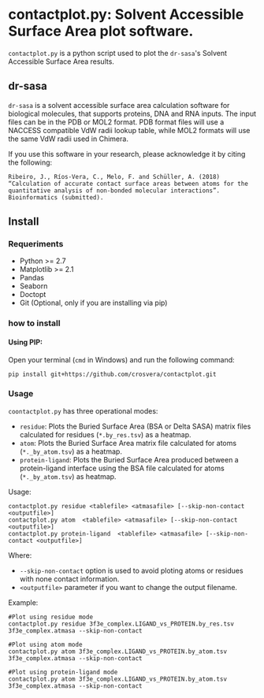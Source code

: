 # contactplot.py: Solvent Accessible Surface Area plot software.

`contactplot.py` is a python script used to plot  the `dr-sasa`'s Solvent
Accessible Surface Area results.

## dr-sasa ##

`dr-sasa` is a solvent accessible surface area calculation software for 
biological molecules, that supports proteins, DNA and RNA inputs. The input 
files can be in the PDB or MOL2 format. PDB format files will use a NACCESS
compatible VdW radii lookup table, while MOL2 formats will use the same VdW
radii used in Chimera.


If you use this software in your research, please acknowledge it by citing the
following:

    Ribeiro, J., Ríos-Vera, C., Melo, F. and Schüller, A. (2018) 
    “Calculation of accurate contact surface areas between atoms for the 
    quantitative analysis of non-bonded molecular interactions”. 
    Bioinformatics (submitted).

## Install ##

### Requeriments 
- Python >= 2.7
- Matplotlib >= 2.1
- Pandas 
- Seaborn
- Doctopt
- Git (Optional, only if you are installing via pip)

### how to install

#### Using PIP:
Open your terminal (`cmd` in Windows) and run the following command:

    pip install git+https://github.com/crosvera/contactplot.git

### Usage

`coontactplot.py` has three operational modes:
- `residue`: Plots the Buried Surface Area (BSA or Delta SASA) matrix files
  calculated for residues (`*.by_res.tsv`) as a heatmap.
- `atom`: Plots the Buried Surface Area matrix file calculated for atoms 
  (`*._by_atom.tsv`) as a heatmap.
- `protein-ligand`: Plots the Buried Surface Area produced between a 
  protein-ligand interface using the BSA file calculated for atoms (`*._by_atom.tsv`)
  as heatmap.

Usage:

    contactplot.py residue <tablefile> <atmasafile> [--skip-non-contact <outputfile>]
    contactplot.py atom  <tablefile> <atmasafile> [--skip-non-contact <outputfile>]
    contactplot.py protein-ligand  <tablefile> <atmasafile> [--skip-non-contact <outputfile>]

Where:
- `--skip-non-contact` option is used to avoid ploting atoms or residues with
  none contact information.
- `<outputfile>` parameter if you want to change the output filename.

Example:

    #Plot using residue mode
    contactplot.py residue 3f3e_complex.LIGAND_vs_PROTEIN.by_res.tsv 3f3e_complex.atmasa --skip-non-contact

    #Plot using atom mode
    contactplot.py atom 3f3e_complex.LIGAND_vs_PROTEIN.by_atom.tsv 3f3e_complex.atmasa --skip-non-contact

    #Plot using protein-ligand mode
    contactplot.py atom 3f3e_complex.LIGAND_vs_PROTEIN.by_atom.tsv 3f3e_complex.atmasa --skip-non-contact

